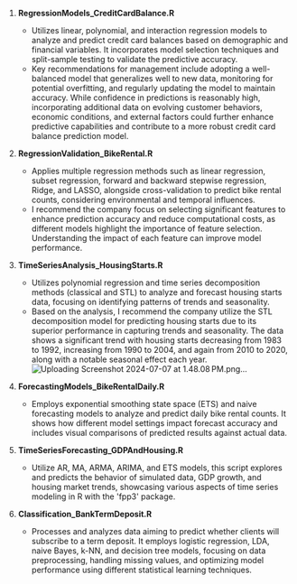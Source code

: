 1. **RegressionModels_CreditCardBalance.R**
   - Utilizes linear, polynomial, and interaction regression models to analyze and predict credit card balances based on demographic and financial variables. It incorporates model selection techniques and split-sample testing to validate the predictive accuracy.
   - Key recommendations for management include adopting a well-balanced model that generalizes well to new data, monitoring for potential overfitting, and regularly updating the model to maintain accuracy. While confidence in predictions is reasonably high, incorporating additional data on evolving customer behaviors, economic conditions, and external factors could further enhance predictive capabilities and contribute to a more robust credit card balance prediction model.

2. **RegressionValidation_BikeRental.R**
   - Applies multiple regression methods such as linear regression, subset regression, forward and backward stepwise regression, Ridge, and LASSO, alongside cross-validation to predict bike rental counts, considering environmental and temporal influences.
   - I recommend the company focus on selecting significant features to enhance prediction accuracy and reduce computational costs, as different models highlight the importance of feature selection. Understanding the impact of each feature can improve model performance.

3. **TimeSeriesAnalysis_HousingStarts.R**
   - Utilizes polynomial regression and time series decomposition methods (classical and STL) to analyze and forecast housing starts data, focusing on identifying patterns of trends and seasonality.
   - Based on the analysis, I recommend the company utilize the STL decomposition model for predicting housing starts due to its superior performance in capturing trends and seasonality. The data shows a significant trend with housing starts decreasing from 1983 to 1992, increasing from 1990 to 2004, and again from 2010 to 2020, along with a notable seasonal effect each year.
     ![Uploading Screenshot 2024-07-07 at 1.48.08 PM.png…]()

     
4. **ForecastingModels_BikeRentalDaily.R**
   - Employs exponential smoothing state space (ETS) and naive forecasting models to analyze and predict daily bike rental counts. It shows how different model settings impact forecast accuracy and includes visual comparisons of predicted results against actual data.

5. **TimeSeriesForecasting_GDPAndHousing.R**
   - Utilize AR, MA, ARMA, ARIMA, and ETS models, this script explores and predicts the behavior of simulated data, GDP growth, and housing market trends, showcasing various aspects of time series modeling in R with the 'fpp3' package.

6. **Classification_BankTermDeposit.R**
   - Processes and analyzes data aiming to predict whether clients will subscribe to a term deposit. It employs logistic regression, LDA, naive Bayes, k-NN, and decision tree models, focusing on data preprocessing, handling missing values, and optimizing model performance using different statistical learning techniques.
